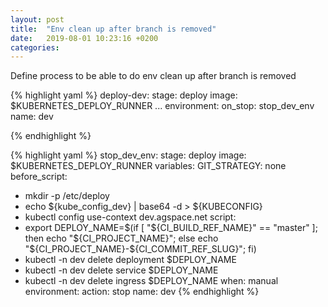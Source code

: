 ```yaml
---
layout: post
title:  "Env clean up after branch is removed"
date:   2019-08-01 10:23:16 +0200
categories:
---
```

Define process to be able to do env clean up after branch is removed

{% highlight yaml %}
deploy-dev:
 stage: deploy
 image: $KUBERNETES_DEPLOY_RUNNER
 ...
 environment:
   on_stop: stop_dev_env 
   name: dev

{% endhighlight %}

{% highlight yaml %}
stop_dev_env:
 stage: deploy
 image: $KUBERNETES_DEPLOY_RUNNER
 variables:
   GIT_STRATEGY: none
 before_script:
   - mkdir -p /etc/deploy
   - echo ${kube_config_dev} | base64 -d > ${KUBECONFIG}
   - kubectl config use-context dev.agspace.net
 script:
   - export DEPLOY_NAME=$(if [ "${CI_BUILD_REF_NAME}" == "master" ]; then echo "${CI_PROJECT_NAME}"; else echo "${CI_PROJECT_NAME}-${CI_COMMIT_REF_SLUG}"; fi)
   - kubectl -n dev delete deployment $DEPLOY_NAME
   - kubectl -n dev delete service    $DEPLOY_NAME
   - kubectl -n dev delete ingress    $DEPLOY_NAME
 when: manual
 environment:
   action: stop
   name:   dev
{% endhighlight %}
